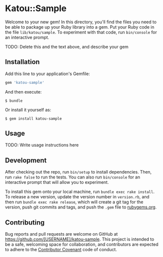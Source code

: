 # Katou::Sample

Welcome to your new gem! In this directory, you'll find the files you need to be able to package up your Ruby library into a gem. Put your Ruby code in the file `lib/katou/sample`. To experiment with that code, run `bin/console` for an interactive prompt.

TODO: Delete this and the text above, and describe your gem

## Installation

Add this line to your application's Gemfile:

```ruby
gem 'katou-sample'
```

And then execute:

    $ bundle

Or install it yourself as:

    $ gem install katou-sample

## Usage

TODO: Write usage instructions here

## Development

After checking out the repo, run `bin/setup` to install dependencies. Then, run `rake false` to run the tests. You can also run `bin/console` for an interactive prompt that will allow you to experiment.

To install this gem onto your local machine, run `bundle exec rake install`. To release a new version, update the version number in `version.rb`, and then run `bundle exec rake release`, which will create a git tag for the version, push git commits and tags, and push the `.gem` file to [rubygems.org](https://rubygems.org).

## Contributing

Bug reports and pull requests are welcome on GitHub at https://github.com/[USERNAME]/katou-sample. This project is intended to be a safe, welcoming space for collaboration, and contributors are expected to adhere to the [Contributor Covenant](contributor-covenant.org) code of conduct.

